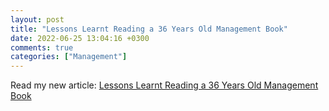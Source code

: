 ```yaml
---
layout: post
title: "Lessons Learnt Reading a 36 Years Old Management Book"
date: 2022-06-25 13:04:16 +0300
comments: true
categories: ["Management"]
---
```


Read my new article: [Lessons Learnt Reading a 36 Years Old Management Book](https://medium.matsinopoulos.gr/lessons-learnt-reading-a-36-years-old-management-book-405595ada8ad)
